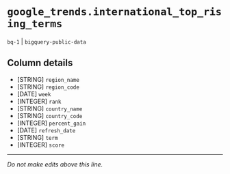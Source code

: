 # `google_trends.international_top_rising_terms`
`bq-1` | `bigquery-public-data`

## Column details
* [STRING]    `region_name`
* [STRING]    `region_code`
* [DATE]      `week`
* [INTEGER]   `rank`
* [STRING]    `country_name`
* [STRING]    `country_code`
* [INTEGER]   `percent_gain`
* [DATE]      `refresh_date`
* [STRING]    `term`
* [INTEGER]   `score`

-------------------------------------------------------------------------------
*Do not make edits above this line.*

